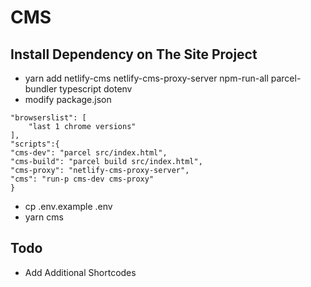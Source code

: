 # CMS

## Install Dependency on The Site Project

- yarn add netlify-cms netlify-cms-proxy-server npm-run-all parcel-bundler typescript dotenv
- modify package.json

```
"browserslist": [
    "last 1 chrome versions"
],
"scripts":{
"cms-dev": "parcel src/index.html",
"cms-build": "parcel build src/index.html",
"cms-proxy": "netlify-cms-proxy-server",
"cms": "run-p cms-dev cms-proxy"
}
```

- cp .env.example .env
- yarn cms

## Todo
- Add Additional Shortcodes
